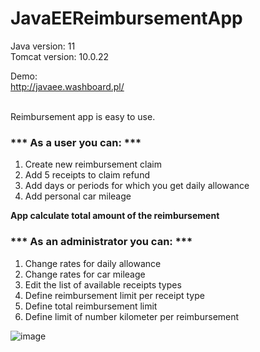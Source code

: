# JavaEEReimbursementApp

Java version: 11\
Tomcat version: 10.0.22

Demo:\
http://javaee.washboard.pl/ 





\
Reimbursement app is easy to use.  

### *** As a user you can: ***

1.  Create new reimbursement claim
2.  Add 5 receipts to claim refund
3.  Add days or periods for which you get daily allowance
4.  Add personal car mileage

**App calculate total amount of the reimbursement**  
  

### *** As an administrator you can: ***

1.  Change rates for daily allowance
2.  Change rates for car mileage
3.  Edit the list of available receipts types
4.  Define reimbursement limit per receipt type
5.  Define total reimbursement limit
6.  Define limit of number kilometer per reimbursement

![image](https://user-images.githubusercontent.com/44433800/177217393-aa15c962-040b-4a67-95f9-edc88bafbc2b.png)

